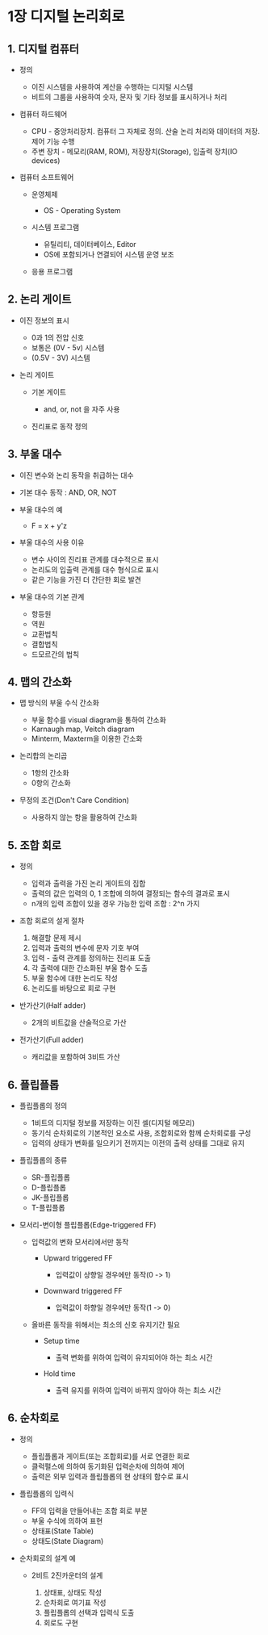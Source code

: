 # 1장 디지털 논리회로

## 1. 디지털 컴퓨터

- 정의

  - 이진 시스템을 사용하여 계산을 수행하는 디지털 시스템
  - 비트의 그룹을 사용하여 숫자, 문자 및 기타 정보를 표시하거나 처리

- 컴퓨터 하드웨어

  - CPU - 중앙처리장치. 컴퓨터 그 자체로 정의. 산술 논리 처리와 데이터의 저장. 제어 기능 수행
  - 주변 장치 - 메모리(RAM, ROM), 저장장치(Storage), 입출력 장치(IO devices)

- 컴퓨터 소프트웨어

  - 운영체제

    - OS - Operating System

  - 시스템 프로그램

    - 유틸리티, 데이터베이스, Editor
    - OS에 포함되거나 연결되어 시스템 운영 보조

  - 응용 프로그램

## 2. 논리 게이트

- 이진 정보의 표시

  - 0과 1의 전압 신호
  - 보통은 (0V - 5v) 시스템
  - (0.5V - 3V) 시스템

- 논리 게이트

  - 기본 게이트

    - and, or, not 을 자주 사용

  - 진리표로 동작 정의

## 3. 부울 대수

- 이진 변수와 논리 동작을 취급하는 대수
- 기본 대수 동작 : AND, OR, NOT
- 부울 대수의 예

  - F = x + y'z

- 부울 대수의 사용 이유

  - 변수 사이의 진리표 관계를 대수적으로 표시
  - 논리도의 입출력 관계를 대수 형식으로 표시
  - 같은 기능을 가진 더 간단한 회로 발견

- 부울 대수의 기본 관계

  - 항등원
  - 역원
  - 교환법칙
  - 결합법칙
  - 드모르간의 법칙

## 4. 맵의 간소화

- 맵 방식의 부울 수식 간소화

  - 부울 함수를 visual diagram을 통하여 간소화
  - Karnaugh map, Veitch diagram
  - Minterm, Maxterm을 이용한 간소화

- 논리합의 논리곱

  - 1항의 간소화
  - 0항의 간소화

- 무정의 조건(Don't Care Condition)

  - 사용하지 않는 항을 활용하여 간소화

## 5. 조합 회로

- 정의

  - 입력과 출력을 가진 논리 게이트의 집합
  - 출력의 값은 입력의 0, 1 조합에 의하여 결정되는 함수의 결과로 표시
  - n개의 입력 조합이 있을 경우 가능한 입력 조합 : 2^n 가지

- 조합 회로의 설게 절차

  1. 해결할 문제 제시
  2. 입력과 출력의 변수에 문자 기호 부여
  3. 입력 - 출력 관계를 정의하는 진리표 도출
  4. 각 출력에 대한 간소화된 부울 함수 도출
  5. 부울 함수에 대한 논리도 작성
  6. 논리도를 바탕으로 회로 구현

- 반가산기(Half adder)

  - 2개의 비트값을 산술적으로 가산

- 전가산기(Full adder)

  - 캐리값을 포함하여 3비트 가산

## 6. 플립플롭

- 플립플롭의 정의

  - 1비트의 디지털 정보를 저장하는 이진 셀(디지털 메모리)
  - 동기식 순차회로의 기본적인 요소로 사용, 조합회로와 함께 순차회로를 구성
  - 입력의 상태가 변화를 일으키기 전까지는 이전의 출력 상태를 그대로 유지

- 플립플롭의 종류

  - SR-플립플롭
  - D-플립플롭
  - JK-플립플롭
  - T-플립플롭

- 모서리-변이형 플립플롭(Edge-triggered FF)

  - 입력값의 변화 모서리에서만 동작

    - Upward triggered FF

      - 입력값이 상향일 경우에만 동작(0 -> 1)

    - Downward triggered FF

      - 입력값이 하향일 경우에만 동작(1 -> 0)

  - 올바른 동작을 위해서는 최소의 신호 유지기간 필요

     - Setup time

        - 출력 변화를 위하여 입력이 유지되어야 하는 최소 시간

    - Hold time

      - 출력 유지를 위하여 입력이 바뀌지 않아야 하는 최소 시간

## 6. 순차회로

- 정의

  - 플립플롭과 게이트(또는 조합회로)를 서로 연결한 회로
  - 클럭펄스에 의하여 동기화된 입력순차에 의하여 제어
  - 출력은 외부 입력과 플립플롭의 현 상태의 함수로 표시

- 플립플롭의 입력식

  - FF의 입력을 만들어내는 조합 회로 부분
  - 부울 수식에 의하여 표현
  - 상태표(State Table)
  - 상태도(State Diagram)

- 순차회로의 설계 예

  - 2비트 2진카운터의 설계

    1. 상태표, 상태도 작성
    2. 순차회로 여기표 작성
    3. 플립플롭의 선택과 입력식 도출
    4. 회로도 구현

